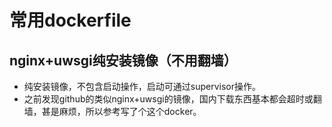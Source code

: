# 常用dockerfile
## nginx+uwsgi纯安装镜像（不用翻墙）
- 纯安装镜像，不包含启动操作，启动可通过supervisor操作。
- 之前发现github的类似nginx+uwsgi的镜像，国内下载东西基本都会超时或翻墙，甚是麻烦，所以参考写了个这个docker。
